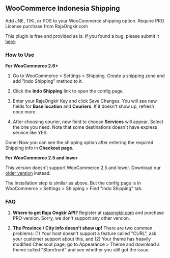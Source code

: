 ## WooCommerce Indonesia Shipping

Add JNE, TIKI, or POS to your WooCommerce shipping option. Require PRO License purchase from RajaOngkir.com

This plugin is free and provided as is. If you found a bug, please submit it [here](https://github.com/hrsetyono/wc-indo-shipping/issues).

### How to Use

**For WooCommerce 2.6+**

1. Go to WooCommerce > Settings > Shipping. Create a shipping zone and add "Indo Shipping" method to it.

1. Click the **Indo Shipping** link to open the config page.

1. Enter your RajaOngkir Key and click Save Changes. You will see new fields for **Base location** and **Couriers**. If it doesn't show up, refresh once more.

1. After choosing courier, new field to choose **Services** will appear. Select the one you need. Note that some destinations doesn't have express service like YES.

Done! Now you can see the shipping option after entering the required Shipping info in **Checkout page**.

**For WooCommerce 2.5 and lower**

This version doesn't support WooCommerce 2.5 and lower. Download our [older version](https://github.com/hrsetyono/woocommerce-indo-shipping/releases/tag/0.2.1) instead.

The installation step is similar as above. But the config page is in WooCommerce > Settings > Shipping > Find "Indo Shipping" tab.

### FAQ

1. **Where to get Raja Ongkir API?** Register at [rajaongkir.com](http://rajaongkir.com/) and purchase PRO version. Sorry, we don't support any other version.

2. **The Province / City info doesn't show up!** There are two common problems: (1) Your host doesn't support a feature called "CURL", ask your customer support about this, and (2) Your theme has heavily modified Checkout page; go to Appearance > Theme and download a theme called "Storefront" and see whether you still got the issue.
